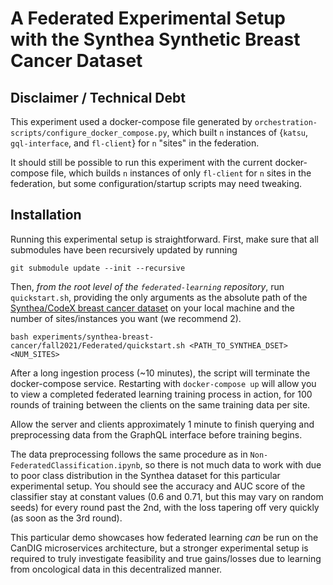 # A Federated Experimental Setup with the Synthea Synthetic Breast Cancer Dataset

## Disclaimer / Technical Debt

This experiment used a docker-compose file generated by `orchestration-scripts/configure_docker_compose.py`, which built `n` instances of {`katsu`, `gql-interface`, and `fl-client`} for `n` "sites" in the federation.

It should still be possible to run this experiment with the current docker-compose file, which builds `n` instances of only `fl-client` for `n` sites in the federation, but some configuration/startup scripts may need tweaking.

## Installation

Running this experimental setup is straightforward. First, make sure that all submodules have been recursively updated by running
```
git submodule update --init --recursive
```
Then, *from the root level of the `federated-learning` repository*, run `quickstart.sh`, providing the only arguments as the absolute path of the [Synthea/CodeX breast cancer dataset](https://confluence.hl7.org/display/COD/mCODE+Test+Data) on your local machine and the number of sites/instances you want (we recommend 2).
```
bash experiments/synthea-breast-cancer/fall2021/Federated/quickstart.sh <PATH_TO_SYNTHEA_DSET> <NUM_SITES>
```

After a long ingestion process (~10 minutes), the script will terminate the docker-compose service. 
Restarting with `docker-compose up` will allow you to view a completed federated learning training process in action, for 100 rounds of training between the clients on the same training data per site.

Allow the server and clients approximately 1 minute to finish querying and preprocessing data from the GraphQL interface before training begins.

The data preprocessing follows the same procedure as in `Non-FederatedClassification.ipynb`, so there is not much data to work with due to poor class distribution in the Synthea dataset
for this particular experimental setup. You should see the accuracy and AUC score of the classifier stay at constant values (0.6 and 0.71, but this may vary on random seeds) for every round past the 2nd, with the loss tapering off very quickly (as soon as the 3rd round).

This particular demo showcases how federated learning *can* be run on the CanDIG microservices architecture, but a stronger experimental setup is required to truly investigate feasibility and
true gains/losses due to learning from oncological data in this decentralized manner.


